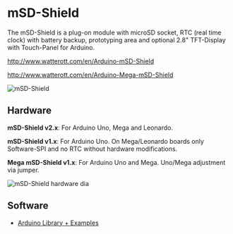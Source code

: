 # mSD-Shield
The mSD-Shield is a plug-on module with microSD socket, RTC (real time clock) with battery backup, prototyping area and optional 2.8" TFT-Display with Touch-Panel for Arduino.

http://www.watterott.com/en/Arduino-mSD-Shield

http://www.watterott.com/en/Arduino-Mega-mSD-Shield

![mSD-Shield](https://raw.github.com/watterott/mSD-Shield/master/img/msd-shield.jpg)


## Hardware
**mSD-Shield v2.x**: For Arduino Uno, Mega and Leonardo.

**mSD-Shield v1.x**: For Arduino Uno. On Mega/Leonardo boards only Software-SPI and no RTC without hardware modifications.

**Mega mSD-Shield v1.x**: For Arduino Uno and Mega. Uno/Mega adjustment via jumper.

![mSD-Shield hardware dia](https://raw.github.com/watterott/mSD-Shield/master/img/hw_dia.png)


## Software
* [Arduino Library + Examples](https://github.com/watterott/mSD-Shield/tree/master/src)
